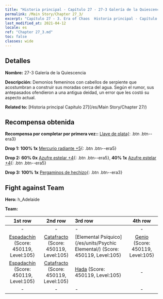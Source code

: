 ```yaml
---
title: "Historia principal - Capítulo 27 - 27-3 Galería de la Quiescencia"
permalink: /Main Story/Chapter 27_3/
excerpt: "Capítulo 27 - 3. Era of Chaos  Historia principal - Capítulo 27_3. 27-3 Galería de la Quiescencia"
last_modified_at: 2021-04-12
locale: es
ref: "Chapter 27_3.md"
toc: false
classes: wide
---
```


## Detalles

 **Nombre:** 27-3 Galería de la Quiescencia

 **Descripción:** Demonios femeninos con cabellos de serpiente que acostumbran a construir sus moradas cerca del agua. Según el rumor, sus antepasados ofendieron a una antigua deidad, un error que les costó su aspecto actual.

 **Related to:** [Historia principal Capítulo 27](/es/Main Story/Chapter 27/)

## Recompensa obtenida

 **Recompensa por completar por primera vez::** [Llave de plata](/es/Items/con_693/){: .btn .btn--era3}

 **Drop 1:** **100% 1x** [Mercurio radiante +5](/es/Items/mat_98/){: .btn .btn--era5}

 **Drop 2:** **60% 0x** [Azufre estelar +4](/es/Items/mat_92/){: .btn .btn--era5}, **40% 1x** [Azufre estelar +4](/es/Items/mat_92/){: .btn .btn--era5}

 **Drop 3:** **100% 1x** [Pergaminos de hechizo](/es/Items/con_694/){: .btn .btn--era3}


## Fight against Team
 **Hero:** h_Adelaide

 **Team:**


  | 1st row | 2nd row | 3rd row | 4th row |
  |:----:|:----:|:----|:----:|
  | - | - | - | - |
  | [Espadachín](/es/units/Swordsman/) (Score: 450119, Level:105)  | [Catafracto](/es/units/Cavalier/) (Score: 450119, Level:105)  | [Elemental Psíquico](/es/units/Psychic Elemental/) (Score: 450119, Level:105)  | [Genio](/es/units/Genie/) (Score: 450119, Level:105)  |
  | [Espadachín](/es/units/Swordsman/) (Score: 450119, Level:105)  | [Catafracto](/es/units/Cavalier/) (Score: 450119, Level:105)  | [Hada](/es/units/Sprite/) (Score: 450119, Level:105)  | - |
  | - | - | - | - |


